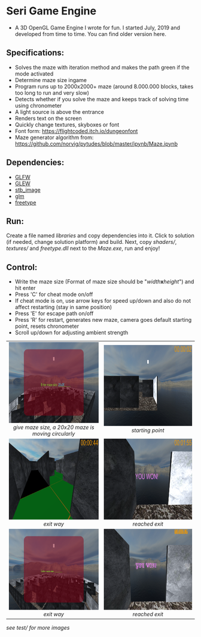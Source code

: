 # Seri Game Engine #
* A 3D OpenGL Game Engine I wrote for fun. I started July, 2019 and developed from time to time. You can find older version here.
## Specifications: ##
* Solves the maze with iteration method and makes the path green if the mode activated
* Determine maze size ingame
* Program runs up to 2000x2000+ maze (around 8.000.000 blocks, takes too long to run and very slow)
* Detects whether if you solve the maze and keeps track of solving time using chronometer
* A light source is above the entrance
* Renders text on the screen 
* Quickly change textures, skyboxes or font
* Font form: https://flightcoded.itch.io/dungeonfont
* Maze generator algorithm from: https://github.com/norvig/pytudes/blob/master/ipynb/Maze.ipynb
## Dependencies: ##
* <a href="https://www.glfw.org"> GLFW </a> 
* <a href="http://glew.sourceforge.net"> GLEW </a> 
* <a href="https://github.com/nothings/stb/blob/master/stb_image.h"> stb_image </a> 
* <a href="https://github.com/g-truc/glm"> glm </a> 
* <a href="https://www.freetype.org/"> freetype </a> 
## Run: ##
Create a file named *libraries* and copy dependencies into it. Click to solution (if needed, change solution platform) and 
build. Next, copy *shaders/*, *textures/* and *freetype.dll* next to the *Maze.exe*, run and enjoy!
## Control: ##
* Write the maze size (Format of maze size should be "*width***x***height*") and hit enter 
* Press 'C' for cheat mode on/off 
* If cheat mode is on, use arrow keys for speed up/down and also do not affect restarting (stay in same position)
* Press 'E' for escape path on/off 
* Press 'R' for restart, generates new maze, camera goes default starting point, resets chronometer
* Scroll up/down for adjusting ambient strength 

<table>
    <tr>
        <td align="center">
            <img src="https://github.com/perought/maze-game/blob/master/test/user-input.png" alt="user-input" width="384" height="216">
            <br />
            <i> give maze size, a 20x20 maze is moving circularly <i>
        </td>
        <td align="center">
            <img src="https://github.com/perought/maze-game/blob/master/test/start.png" alt="starting" width="384" height="216">
            <br />
            <i> starting point <i>
        </td>
    </tr>
    <tr>
        <td align="center">
            <img src="https://github.com/perought/maze-game/blob/master/test/passage-solution.png" alt="sol-path" width="384" height="216">
            <br />
            <i> exit way <i>
        </td>
        <td align="center">
            <img src="https://github.com/perought/maze-game/blob/master/test/solved.png" alt="solved" width="384" height="216">
            <br />
            <i> reached exit <i>
        </td>
    </tr>
    <tr>
        <td align="center">
            <img src="https://github.com/perought/maze-game/blob/master/test/user-input-new-font.png" alt="new-font" width="384" height="216">
            <br />
            <i> exit way <i>
        </td>
        <td align="center">
            <img src="https://github.com/perought/maze-game/blob/master/test/solved-new-font.png" alt="solved-new-font" width="384" height="216">
            <br />
            <i> reached exit <i>
        </td>
    </tr>
</table>

<i> see test/ for more images <i>
